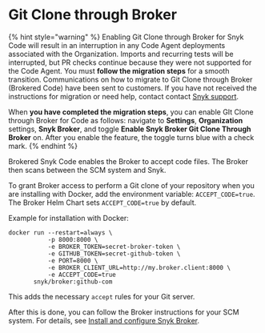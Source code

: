 # Git Clone through Broker

{% hint style="warning" %}
Enabling Git Clone through Broker for Snyk Code will result in an interruption in any Code Agent deployments associated with the Organization. Imports and recurring tests will be interrupted, but PR checks continue because they were not supported for the Code Agent. You must **follow the migration steps** for a smooth transition.  Communications on how to migrate to Git Clone through Broker (Brokered Code)  have been sent to customers. If you have not received the instructions for migration or need help, contact contact [Snyk support](https://support.snyk.io/hc/en-us).&#x20;

When **you have completed the migration steps**, you can enable GIt Clone through Broker for Code as follows: navigate to **Settings**, **Organization** settings, **Snyk Broker**, and toggle **Enable Snyk Broker Git Clone Through Broker** on. After you enable the feature, the toggle turns blue with a check mark.
{% endhint %}

Brokered Snyk Code enables the Broker to accept code files. The Broker then scans between the SCM system and Snyk.

To grant Broker access to perform a Git clone of your repository when you are installing with Docker, add the environment variable: `ACCEPT_CODE=true`. The Broker Helm Chart sets `ACCEPT_CODE=true` by default.

Example for installation with Docker:

```
docker run --restart=always \
           -p 8000:8000 \
           -e BROKER_TOKEN=secret-broker-token \
           -e GITHUB_TOKEN=secret-github-token \
           -e PORT=8000 \
           -e BROKER_CLIENT_URL=http://my.broker.client:8000 \
           -e ACCEPT_CODE=true
       snyk/broker:github-com
```

This adds the necessary `accept` rules for your Git server.&#x20;

After this is done, you can follow the Broker instructions for your SCM system. For details, see [Install and configure Snyk Broker](install-and-configure-snyk-broker/).
